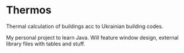 # Thermos
Thermal calculation of buildings acc to Ukrainian building codes.

My personal project to learn Java. Will feature window design, external library files with tables and stuff.
